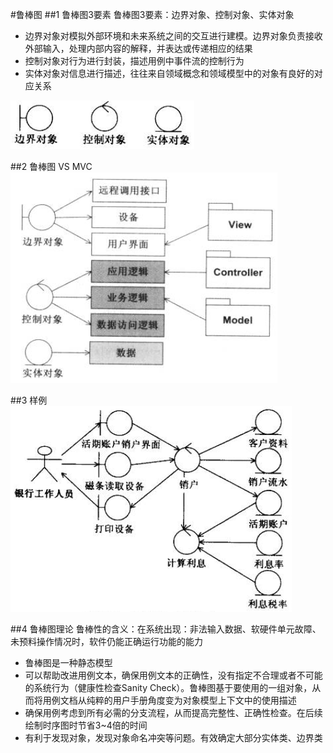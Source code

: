 #鲁棒图
##1 鲁棒图3要素
鲁棒图3要素：边界对象、控制对象、实体对象
- 边界对象对模拟外部环境和未来系统之间的交互进行建模。边界对象负责接收外部输入，处理内部内容的解释，并表达或传递相应的结果
- 控制对象对行为进行封装，描述用例中事件流的控制行为
- 实体对象对信息进行描述，往往来自领域概念和领域模型中的对象有良好的对应关系

![](img/37.png)  

##2 鲁棒图 VS MVC
![](img/38.png)  

##3 样例
![](img/39.png)  

##4 鲁棒图理论
鲁棒性的含义：在系统出现：非法输入数据、软硬件单元故障、未预料操作情况时，软件仍能正确运行功能的能力  
- 鲁棒图是一种静态模型
- 可以帮助改进用例文本，确保用例文本的正确性，没有指定不合理或者不可能的系统行为（健康性检查Sanity Check）。鲁棒图基于要使用的一组对象，从而将用例文档从纯粹的用户手册角度变为对象模型上下文中的使用描述
- 确保用例考虑到所有必需的分支流程，从而提高完整性、正确性检查。在后续绘制时序图时节省3~4倍的时间
- 有利于发现对象，发现对象命名冲突等问题。有效确定大部分实体类、边界类

